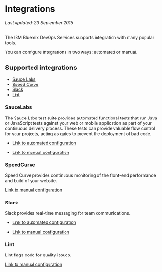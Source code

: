 # Integrations 
###### Last updated: 23 September 2015


The IBM Bluemix DevOps Services supports integration with many popular tools.

You can configure integrations in two ways: automated or manual.

## Supported integrations

* [Sauce Labs](#saucelab)
* [Speed Curve](#speedcurve)
* [Slack](#slack)
* [Lint](#lint)

<a name='saucelabs'></a>
### SauceLabs

The Sauce Labs test suite provides automated functional tests that run Java or JavaScript tests against your web or mobile application as part of your continuous delivery process. These tests can provide valuable flow control for your projects, acting as gates to prevent the deployment of bad code.

* [Link to automated configuration](/docs/integrations/saucelabs_auto)

* [Link to manual configuration](/docs/integrations/saucelabs)

<a name='speedcurve'></a>
### SpeedCurve

Speed Curve provides continuous monitoring of the front-end performance and build of your website.

[Link to manual configuration](/docs/integrations/speedcurve)

<a name='slack'></a>
### Slack

Slack provides real-time messaging for team communications.

* [Link to automated configuration](/docs/integrations/slack_auto)

* [Link to manual configuration](/docs/integrations/slacklabs)


<a name='lint'></a>
### Lint

Lint flags code for quality issues.

[Link to manual configuration](/docs/integrations/lint)


